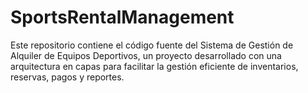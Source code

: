 # SportsRentalManagement
Este repositorio contiene el código fuente del Sistema de Gestión de Alquiler de Equipos Deportivos, un proyecto desarrollado con una arquitectura en capas para facilitar la gestión eficiente de inventarios, reservas, pagos y reportes.
